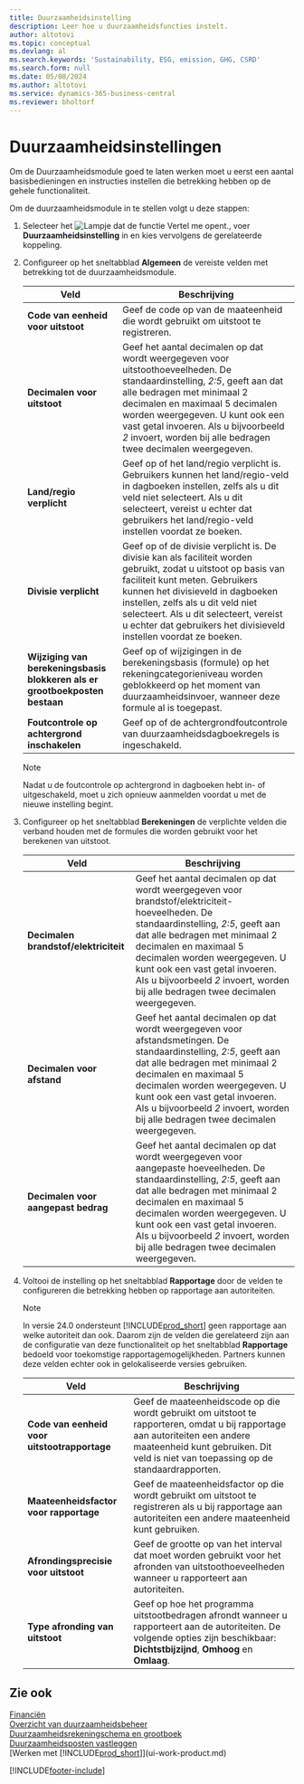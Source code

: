 ```yaml
---
title: Duurzaamheidsinstelling
description: Leer hoe u duurzaamheidsfuncties instelt.
author: altotovi
ms.topic: conceptual
ms.devlang: al
ms.search.keywords: 'Sustainability, ESG, emission, GHG, CSRD'
ms.search.form: null
ms.date: 05/08/2024
ms.author: altotovi
ms.service: dynamics-365-business-central
ms.reviewer: bholtorf
---
```


# <a name="sustainability-setup"></a>Duurzaamheidsinstellingen

Om de Duurzaamheidsmodule goed te laten werken moet u eerst een aantal basisbedieningen en instructies instellen die betrekking hebben op de gehele functionaliteit.

Om de duurzaamheidsmodule in te stellen volgt u deze stappen:

1. Selecteer het ![Lampje dat de functie Vertel me opent.](media/ui-search/search_small.png "Vertel me wat u wilt doen"), voer **Duurzaamheidsinstelling** in en kies vervolgens de gerelateerde koppeling.
2. Configureer op het sneltabblad **Algemeen** de vereiste velden met betrekking tot de duurzaamheidsmodule.

    | Veld | Beschrijving |
    |-------|-------------|
    | **Code van eenheid voor uitstoot** | Geef de code op van de maateenheid die wordt gebruikt om uitstoot te registreren. |
    | **Decimalen voor uitstoot** | Geef het aantal decimalen op dat wordt weergegeven voor uitstoothoeveelheden. De standaardinstelling, *2:5*, geeft aan dat alle bedragen met minimaal 2 decimalen en maximaal 5 decimalen worden weergegeven. U kunt ook een vast getal invoeren. Als u bijvoorbeeld *2* invoert, worden bij alle bedragen twee decimalen weergegeven. |
    | **Land/regio verplicht** | Geef op of het land/regio verplicht is. Gebruikers kunnen het land/regio-veld in dagboeken instellen, zelfs als u dit veld niet selecteert. Als u dit selecteert, vereist u echter dat gebruikers het land/regio-veld instellen voordat ze boeken. |
    | **Divisie verplicht** | Geef op of de divisie verplicht is. De divisie kan als faciliteit worden gebruikt, zodat u uitstoot op basis van faciliteit kunt meten. Gebruikers kunnen het divisieveld in dagboeken instellen, zelfs als u dit veld niet selecteert. Als u dit selecteert, vereist u echter dat gebruikers het divisieveld instellen voordat ze boeken. |
    | **Wijziging van berekeningsbasis blokkeren als er grootboekposten bestaan** | Geef op of wijzigingen in de berekeningsbasis (formule) op het rekeningcategorieniveau worden geblokkeerd op het moment van duurzaamheidsinvoer, wanneer deze formule al is toegepast. |
    | **Foutcontrole op achtergrond inschakelen** | Geef op of de achtergrondfoutcontrole van duurzaamheidsdagboekregels is ingeschakeld. |

    > [!NOTE]
    > Nadat u de foutcontrole op achtergrond in dagboeken hebt in- of uitgeschakeld, moet u zich opnieuw aanmelden voordat u met de nieuwe instelling begint.

3. Configureer op het sneltabblad **Berekeningen** de verplichte velden die verband houden met de formules die worden gebruikt voor het berekenen van uitstoot.

    | Veld | Beschrijving |
    |-------|-------------|
    | **Decimalen brandstof/elektriciteit** | Geef het aantal decimalen op dat wordt weergegeven voor brandstof/elektriciteit-hoeveelheden. De standaardinstelling, *2:5*, geeft aan dat alle bedragen met minimaal 2 decimalen en maximaal 5 decimalen worden weergegeven. U kunt ook een vast getal invoeren. Als u bijvoorbeeld *2* invoert, worden bij alle bedragen twee decimalen weergegeven. |
    | **Decimalen voor afstand** | Geef het aantal decimalen op dat wordt weergegeven voor afstandsmetingen. De standaardinstelling, *2:5*, geeft aan dat alle bedragen met minimaal 2 decimalen en maximaal 5 decimalen worden weergegeven. U kunt ook een vast getal invoeren. Als u bijvoorbeeld *2* invoert, worden bij alle bedragen twee decimalen weergegeven. |
    | **Decimalen voor aangepast bedrag** | Geef het aantal decimalen op dat wordt weergegeven voor aangepaste hoeveelheden. De standaardinstelling, *2:5*, geeft aan dat alle bedragen met minimaal 2 decimalen en maximaal 5 decimalen worden weergegeven. U kunt ook een vast getal invoeren. Als u bijvoorbeeld *2* invoert, worden bij alle bedragen twee decimalen weergegeven. |

4. Voltooi de instelling op het sneltabblad **Rapportage** door de velden te configureren die betrekking hebben op rapportage aan autoriteiten.

    > [!NOTE]
    > In versie 24.0 ondersteunt [!INCLUDE[prod_short](includes/prod_short.md)] geen rapportage aan welke autoriteit dan ook. Daarom zijn de velden die gerelateerd zijn aan de configuratie van deze functionaliteit op het sneltabblad **Rapportage** bedoeld voor toekomstige rapportagemogelijkheden. Partners kunnen deze velden echter ook in gelokaliseerde versies gebruiken.

    | Veld | Beschrijving |
    |-------|-------------|
    | **Code van eenheid voor uitstootrapportage** | Geef de maateenheidscode op die wordt gebruikt om uitstoot te rapporteren, omdat u bij rapportage aan autoriteiten een andere maateenheid kunt gebruiken. Dit veld is niet van toepassing op de standaardrapporten. |
    | **Maateenheidsfactor voor rapportage** | Geef de maateenheidsfactor op die wordt gebruikt om uitstoot te registreren als u bij rapportage aan autoriteiten een andere maateenheid kunt gebruiken. |
    | **Afrondingsprecisie voor uitstoot** | Geef de grootte op van het interval dat moet worden gebruikt voor het afronden van uitstoothoeveelheden wanneer u rapporteert aan autoriteiten. |
    | **Type afronding van uitstoot** | Geef op hoe het programma uitstootbedragen afrondt wanneer u rapporteert aan de autoriteiten. De volgende opties zijn beschikbaar: **Dichtstbijzijnd**, **Omhoog** en **Omlaag**. |

## <a name="see-also"></a>Zie ook

[Financiën](finance.md)  
[Overzicht van duurzaamheidsbeheer](finance-manage-sustainability.md)  
[Duurzaamheidsrekeningschema en grootboek](finance-sustainability-accounts-ledger.md)  
[Duurzaamheidsposten vastleggen](finance-sustainability-journal.md)  
[Werken met [!INCLUDE[prod_short](includes/prod_short.md)]](ui-work-product.md)  

[!INCLUDE[footer-include](includes/footer-banner.md)]
